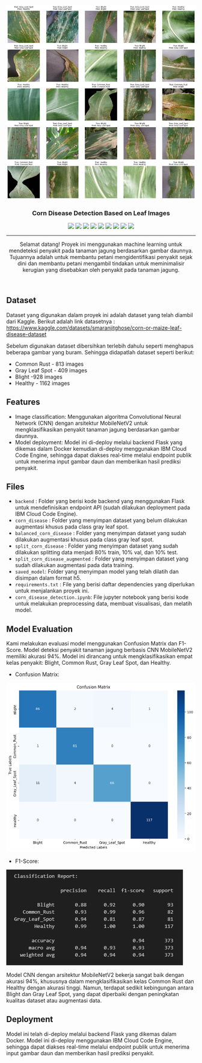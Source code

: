 <p align="center">
  <a href="" rel="noopener">
 <img src="test_predict.png" alt="Project Thumbnail"></a>
</p>
<h3 align="center">Corn Disease Detection Based on Leaf Images</h3>

<div align="center">

<img src="https://img.shields.io/badge/Python-FFD43B?style=for-the-badge&logo=python&logoColor=blue">
<img src="https://img.shields.io/badge/Jupyter-F37626.svg?&style=for-the-badge&logo=Jupyter&logoColor=white">
<img src="https://img.shields.io/badge/TensorFlow-FF6F00?style=for-the-badge&logo=tensorflow&logoColor=white">
<img src="https://img.shields.io/badge/Keras-D00000?style=for-the-badge&logo=Keras&logoColor=white">
<img src="https://img.shields.io/badge/scikit_learn-F7931E?style=for-the-badge&logo=scikit-learn&logoColor=white">
<img src="https://img.shields.io/badge/Numpy-777BB4?style=for-the-badge&logo=numpy&logoColor=white">
<img src="https://img.shields.io/badge/Kaggle-20BEFF?style=for-the-badge&logo=Kaggle&logoColor=white">
<img src="https://img.shields.io/badge/Docker-2CA5E0?style=for-the-badge&logo=docker&logoColor=white">
<img src="  https://img.shields.io/badge/IBM%20Cloud-1261FE?style=for-the-badge&logo=IBM%20Cloud&logoColor=white">
</div>

---

<p align="center"> Selamat datang! Proyek ini menggunakan machine learning untuk mendeteksi penyakit pada tanaman jagung berdasarkan gambar daunnya. Tujuannya adalah untuk membantu petani mengidentifikasi penyakit sejak dini dan membantu petani mengambil tindakan untuk meminimalisir kerugian yang disebabkan oleh penyakit pada tanaman jagung.</p>
    <br> 
</p>

## Dataset
Dataset yang digunakan dalam proyek ini adalah dataset yang telah diambil dari Kaggle. Berikut adalah link datasetnya :
 https://www.kaggle.com/datasets/smaranjitghose/corn-or-maize-leaf-disease-dataset

Sebelum digunakan dataset dibersihkan terlebih dahulu seperti menghapus beberapa gambar yang buram. Sehingga didapatlah dataset seperti berikut:
- Common Rust - 813 images
- Gray Leaf Spot - 409 images
- Blight -928 images
- Healthy - 1162 images


## Features
- Image classification: Menggunakan algoritma Convolutional Neural Network (CNN) dengan arsitektur MobileNetV2 untuk mengklasifikasikan penyakit tanaman jagung berdasarkan gambar daunnya.
- Model deployment: Model ini di-deploy melalui backend Flask yang dikemas dalam Docker kemudian di-deploy menggunakan IBM Cloud Code Engine, sehingga dapat diakses real-time melalui endpoint publik untuk menerima input gambar daun dan memberikan hasil prediksi penyakit.

## Files
- `backend` : Folder yang berisi kode backend yang menggunakan Flask untuk mendefinisikan endpoint API (sudah dilakukan deployment pada IBM Cloud Code Engine).
- `corn_disease` : Folder yang menyimpan dataset yang belum dilakukan augmentasi khusus pada class gray leaf spot.
- `balanced_corn_disease` : Folder yang menyimpan dataset yang sudah dilakukan augmentasi khusus pada class gray leaf spot.
- `split_corn_disease` : Folder yang menyimpan dataset yang sudah dilakukan splitting data menjadi 80% train, 10% val, dan 10% test.
- `split_corn_disease_augmented` : Folder yang menyimpan dataset yang sudah dilakukan augmentasi pada data training.
- `saved_model`: Folder yang menyimpan model yang telah dilatih dan disimpan dalam format h5.
- `requirements.txt` : File yang berisi daftar dependencies yang diperlukan untuk menjalankan proyek ini.
- `corn_disease_detection.ipynb`: File jupyter notebook yang berisi kode untuk melakukan preprocessing data, membuat visualisasi, dan melatih model.


## Model Evaluation
Kami melakukan evaluasi model menggunakan Confusion Matrix dan F1-Score. Model deteksi penyakit tanaman jagung berbasis CNN MobileNetV2 memiliki akurasi 94%. Model ini dirancang untuk mengklasifikasikan empat kelas penyakit: Blight, Common Rust, Gray Leaf Spot, dan Healthy.
- Confusion Matrix:
<img src="confusion_matrix.png" alt="Confusion Matrix">

- F1-Score:
<img src="f1_score.png" alt="F1-Score">

Model CNN dengan arsitektur MobileNetV2 bekerja sangat baik dengan akurasi 94%, khususnya dalam mengklasifikasikan kelas Common Rust dan Healthy dengan akurasi tinggi. Namun, terdapat sedikit kebingungan antara Blight dan Gray Leaf Spot, yang dapat diperbaiki dengan peningkatan kualitas dataset atau augmentasi data.

## Deployment
Model ini telah di-deploy melalui backend Flask yang dikemas dalam Docker. Model ini di-deploy menggunakan IBM Cloud Code Engine, sehingga dapat diakses real-time melalui endpoint publik untuk menerima input gambar daun dan memberikan hasil prediksi penyakit.
